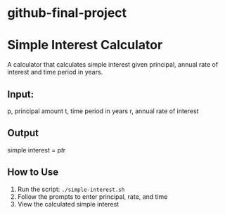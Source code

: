 # github-final-project
# Simple Interest Calculator

A calculator that calculates simple interest given principal, annual rate of interest and time period in years.

## Input:
   p, principal amount
   t, time period in years
   r, annual rate of interest

## Output
   simple interest = p*t*r

## How to Use
1. Run the script: `./simple-interest.sh`
2. Follow the prompts to enter principal, rate, and time
3. View the calculated simple interest

